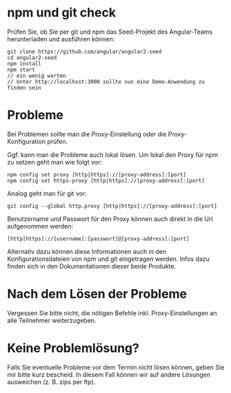 # npm und git check

Prüfen Sie, ob Sie per git und npm das Seed-Projekt des Angular-Teams herunterladen und ausführen können:

```
git clone https://github.com/angular/angular2-seed
cd angular2-seed
npm install
npm start
// ein wenig warten
// Unter http://localhost:3000 sollte nun eine Demo-Anwendung zu finden sein
```

# Probleme

Bei Problemen sollte man die Proxy-Einstellung oder die Proxy-Konfiguration prüfen.

Ggf. kann man die Probleme auch lokal lösen. Um lokal den Proxy für npm zu setzen geht man wie folgt vor:

```
npm config set proxy [http|https]://[proxy-address]:[port]
npm config set https-proxy [http|https]://[proxy-address]:[port]
```

Analog geht man für git vor:

```
git config --global http.proxy [http|https]://[proxy-address]:[port]
```

Benutzername und Passwort für den Proxy können auch direkt in die Url aufgenommen werden:

```
[http|https]://[username]:[passwort]@[proxy-address]:[port]
```

Alternativ dazu können diese Informationen auch in den Konfigurationsdateien von npm und git eingetragen werden. Infos dazu finden sich in den Dokumentationen dieser beide Produkte.

# Nach dem Lösen der Probleme

Vergessen Sie bitte nicht, die nötigen Befehle inkl. Proxy-Einstellungen an alle Teilnehmer weiterzugeben.

# Keine Problemlösung?

Falls Sie eventuelle Probleme vor dem Termin nicht lösen können, geben Sie mir bitte kurz bescheid. In diesem Fall können wir auf andere Lösungen ausweichen (z. B. zips per ftp).

